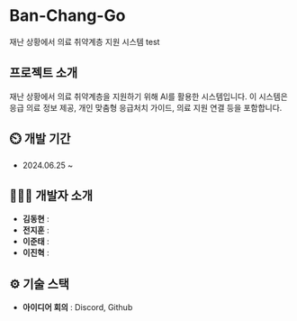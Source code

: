 # Ban-Chang-Go
재난 상황에서 의료 취약계층 지원 시스템 test


## 프로젝트 소개
재난 상황에서 의료 취약계층을 지원하기 위해 AI를 활용한 시스템입니다. 
이 시스템은 응급 의료 정보 제공, 개인 맞춤형 응급처치 가이드, 의료 지원 연결 등을 포함합니다.  

## ⏲️ 개발 기간 
- 2024.06.25 ~ 

## 🧑‍🤝‍🧑 개발자 소개 
- **김동현** : 
- **전지훈** : 
- **이준태** :
- **이진혁** : 

## ⚙️ 기술 스택
<!-- - **Server** : AWS EC2
- **Crawling** : Python
- **자연어 처리** : OpenAI
- **DB** : Mysql
- **Web** : Spring Boot -->
- **아이디어 회의** : Discord, Github




